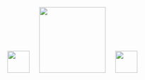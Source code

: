<img src="https://i.ibb.co/kV00JCPg/68747470733a2f2f6d656469612e67697068792e636f6d2f6d656469612f56674344417a634b767352364f4d307557672f67.gif" width="50">  
<img src="https://i.ibb.co/8DLJFp2F/signbot.gif" width="150">  
<img src="https://i.ibb.co/jZvrZK9M/68747470733a2f2f6d656469612e6769.gif" width="50">

<!--
**sancheztornero/sancheztornero** is a ✨ _special_ ✨ repository because its `README.md` (this file) appears on your GitHub profile.

Here are some ideas to get you started:

- 🔭 I’m currently working on ...
- 🌱 I’m currently learning ...
- 👯 I’m looking to collaborate on ...
- 🤔 I’m looking for help with ...
- 💬 Ask me about ...
- 📫 How to reach me: ...
- 😄 Pronouns: ...
- ⚡ Fun fact: ...
-->
